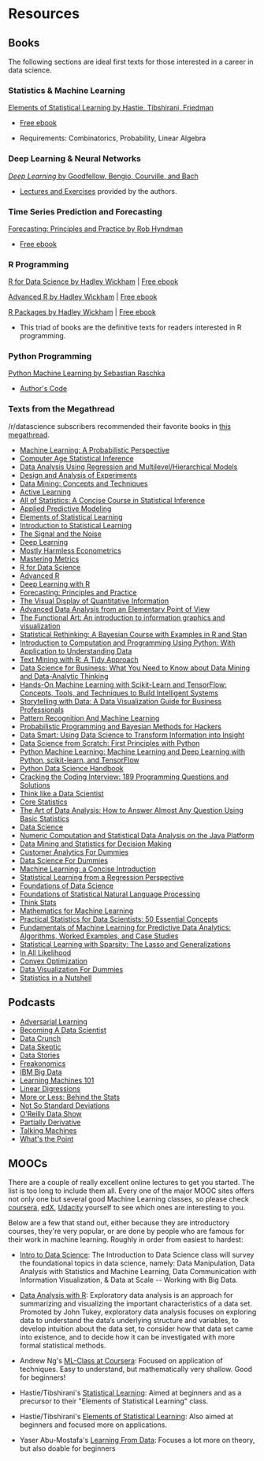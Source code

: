 # Resources

## Books

The following sections are ideal first texts for those interested in a career in data science.

### Statistics & Machine Learning

[Elements of Statistical Learning by Hastie, Tibshirani, Friedman](https://www.amazon.com/Elements-Statistical-Learning-Prediction-Statistics/dp/0387848576)

* [Free ebook](https://web.stanford.edu/~hastie/ElemStatLearn/)

* Requirements: Combinatorics, Probability, Linear Algebra

### Deep Learning & Neural Networks

[_Deep Learning_ by Goodfellow, Bengio, Courville, and Bach](https://www.amazon.com/Deep-Learning-Adaptive-Computation-Machine/dp/0262035618)

* [Lectures and Exercises](http://www.deeplearningbook.org/) provided by the authors.


### Time Series Prediction and Forecasting

[Forecasting: Principles and Practice by Rob Hyndman](https://www.amazon.com/Forecasting-principles-practice-Rob-Hyndman/dp/0987507109)

* [Free ebook](https://otexts.org/fpp2/)


### R Programming

[R for Data Science by Hadley Wickham](https://www.amazon.com/Data-Science-Transform-Visualize-Model/dp/1491910399) | [Free ebook](https://r4ds.had.co.nz/index.html)

[Advanced R by Hadley Wickham](https://www.amazon.com/dp/1466586966/) | [Free ebook](https://adv-r.hadley.nz/)

[R Packages by Hadley Wickham](https://www.amazon.com/dp/1491910593/) | [Free ebook](http://r-pkgs.had.co.nz/)

* This triad of books are the definitive texts for readers interested in R programming.

### Python Programming

[Python Machine Learning by Sebastian Raschka](https://www.amazon.com/dp/B00YSILNL0)

* [Author's Code](https://github.com/rasbt/python-machine-learning-book)


### Texts from the Megathread

/r/datascience subscribers recommended their favorite books in [this megathread](https://www.reddit.com/r/datascience/comments/8jneyb/ds_book_suggestionsrecommendations_megathread/).

* [Machine Learning: A Probabilistic Perspective](https://www.cs.ubc.ca/~murphyk/MLbook/)
* [Computer Age Statistical Inference](https://web.stanford.edu/~hastie/CASI/)
* [Data Analysis Using Regression and Multilevel/Hierarchical Models](http://www.stat.columbia.edu/~gelman/arm/)
* [Design and Analysis of Experiments](https://www.wiley.com/en-us/Design+and+Analysis+of+Experiments%2C+8th+Edition-p-9781118146927)
* [Data Mining: Concepts and Techniques](https://www.amazon.com/Data-Mining-Concepts-Techniques-Management/dp/0123814790)
* [Active Learning](https://www.morganclaypool.com/doi/abs/10.2200/S00429ED1V01Y201207AIM018)
* [All of Statistics: A Concise Course in Statistical Inference](https://www.springer.com/us/book/9780387402727)
* [Applied Predictive Modeling](http://appliedpredictivemodeling.com/)
* [Elements of Statistical Learning](https://web.stanford.edu/~hastie/ElemStatLearn/)
* [Introduction to Statistical Learning](https://www-bcf.usc.edu/~gareth/ISL/)
* [The Signal and the Noise](https://www.amazon.com/Signal-Noise-Many-Predictions-Fail-but/dp/0143125087)
* [Deep Learning](http://www.deeplearningbook.org/)
* [Mostly Harmless Econometrics](http://www.mostlyharmlesseconometrics.com/)
* [Mastering Metrics](http://masteringmetrics.com/)
* [R for Data Science](https://r4ds.had.co.nz/index.html)
* [Advanced R](https://adv-r.hadley.nz/)
* [Deep Learning with R](https://www.manning.com/books/deep-learning-with-r)
* [Forecasting: Principles and Practice](https://otexts.org/fpp2/)
* [The Visual Display of Quantitative Information](https://www.amazon.com/Visual-Display-Quantitative-Information/dp/0961392142/)
* [Advanced Data Analysis from an Elementary Point of View](http://www.stat.cmu.edu/~cshalizi/ADAfaEPoV/)
* [The Functional Art: An introduction to information graphics and visualization](https://www.amazon.com/Functional-Art-introduction-information-visualization/dp/0321834739)
* [Statistical Rethinking: A Bayesian Course with Examples in R and Stan](https://www.amazon.com/Statistical-Rethinking-Bayesian-Examples-Chapman/dp/1482253445/)
* [Introduction to Computation and Programming Using Python: With Application to Understanding Data](https://www.amazon.com/Introduction-Computation-Programming-Using-Python/dp/0262529629/r)
* [Text Mining with R: A Tidy Approach](https://www.amazon.com/Text-Mining-R-Tidy-Approach/dp/1491981652/)
* [Data Science for Business: What You Need to Know about Data Mining and Data-Analytic Thinking](https://www.amazon.com/Data-Science-Business-Data-Analytic-Thinking/dp/1449361323)
* [Hands-On Machine Learning with Scikit-Learn and TensorFlow: Concepts, Tools, and Techniques to Build Intelligent Systems](https://www.amazon.com/Hands-Machine-Learning-Scikit-Learn-TensorFlow/dp/1491962291)
* [Storytelling with Data: A Data Visualization Guide for Business Professionals](https://www.amazon.com/dp/1119002257)
* [Pattern Recognition And Machine Learning](https://www.springer.com/us/book/9780387310732)
* [Probabilistic Programming and Bayesian Methods for Hackers](http://camdavidsonpilon.github.io/Probabilistic-Programming-and-Bayesian-Methods-for-Hackers/)
* [Data Smart: Using Data Science to Transform Information into Insight](https://www.wiley.com/en-us/Data+Smart%3A+Using+Data+Science+to+Transform+Information+into+Insight-p-9781118661468)
* [Data Science from Scratch: First Principles with Python](https://www.amazon.com/Data-Science-Scratch-Principles-Python/dp/149190142X/)
* [Python Machine Learning: Machine Learning and Deep Learning with Python, scikit-learn, and TensorFlow](https://www.amazon.com/Python-Machine-Learning-scikit-learn-TensorFlow-ebook/dp/B0742K7HYF)
* [Python Data Science Handbook](http://shop.oreilly.com/product/0636920034919.do)
* [Cracking the Coding Interview: 189 Programming Questions and Solutions](https://www.amazon.com/Cracking-Coding-Interview-Programming-Questions/dp/0984782850)
* [Think like a Data Scientist](https://www.manning.com/books/think-like-a-data-scientist)
* [Core Statistics](https://www.cambridge.org/core/books/core-statistics/F303F4463E162C6534641616AE38C0A6)
* [The Art of Data Analysis: How to Answer Almost Any Question Using Basic Statistics](https://www.amazon.com/Art-Data-Analysis-Question-Statistics/dp/1118411315)
* [Data Science](http://mitpress.mit.edu/books/data-science)
* [Numeric Computation and Statistical Data Analysis on the Java Platform](https://www.springer.com/us/book/9783319285290)
* [Data Mining and Statistics for Decision Making](https://www.wiley.com/en-us/Data+Mining+and+Statistics+for+Decision+Making-p-9780470688298)
* [Customer Analytics For Dummies](https://www.amazon.com/Customer-Analytics-Dummies-Jeff-Sauro/dp/1118937597)
* [Data Science For Dummies](https://www.amazon.com/Data-Science-Dummies-Lillian-Pierson/dp/1118841557)
* [Machine Learning: a Concise Introduction](https://www.wiley.com/en-us/Machine+Learning%3A+a+Concise+Introduction-p-9781119439196)
* [Statistical Learning from a Regression Perspective](https://www.springer.com/us/book/9780387775005)
* [Foundations of Data Science](https://www.microsoft.com/en-us/research/publication/foundations-of-data-science-2/)
* [Foundations of Statistical Natural Language Processing](https://nlp.stanford.edu/fsnlp/)
* [Think Stats](http://www.greenteapress.com/thinkstats/)
* [Mathematics for Machine Learning](http://gwthomas.github.io/docs/math4ml.pdf)
* [Practical Statistics for Data Scientists: 50 Essential Concepts](http://shop.oreilly.com/product/0636920048992.do)
* [Fundamentals of Machine Learning for Predictive Data Analytics: Algorithms, Worked Examples, and Case Studies](https://www.amazon.com/Fundamentals-Machine-Learning-Predictive-Analytics-ebook-dp-B013FHC8CM/dp/B013FHC8CM/)
* [Statistical Learning with Sparsity: The Lasso and Generalizations](https://www.crcpress.com/Statistical-Learning-with-Sparsity-The-Lasso-and-Generalizations/Hastie-Tibshirani-Wainwright/p/book/9781498712163)
* [In All Likelihood](https://global.oup.com/academic/product/in-all-likelihood-9780199671229?cc=ca&lang=en&)
* [Convex Optimization](http://web.stanford.edu/~boyd/cvxbook/)
* [Data Visualization For Dummies](https://www.amazon.com/Data-Visualization-Dummies-Mico-Yuk/dp/1118502892)
* [Statistics in a Nutshell](https://www.amazon.com/Statistics-Nutshell-Desktop-Quick-Reference/dp/1449316824)

## Podcasts

* [Adversarial Learning](http://adversariallearning.com/)
* [Becoming A Data Scientist](https://www.becomingadatascientist.com/category/podcast/)
* [Data Crunch](http://vaultanalytics.com/datacrunch/)
* [Data Skeptic](http://dataskeptic.com/)
* [Data Stories](http://datastori.es/)
* [Freakonomics](http://freakonomics.com/radio/freakonomics-radio-podcast-archive/)
* [IBM Big Data](http://www.ibmbigdatahub.com/podcasts)
* [Learning Machines 101](http://www.learningmachines101.com/)
* [Linear Digressions](https://www.udacity.com/podcasts/linear-digressions)
* [More or Less: Behind the Stats](http://www.bbc.co.uk/programmes/p02nrss1/episodes/downloads)
* [Not So Standard Deviations](https://soundcloud.com/nssd-podcast)
* [O'Reilly Data Show](http://radar.oreilly.com/tag/oreilly-data-show-podcast)
* [Partially Derivative](http://www.partiallyderivative.com/)
* [Talking Machines](http://www.thetalkingmachines.com/)
* [What's the Point](https://fivethirtyeight.com/tag/whats-the-point/)

## MOOCs

There are a couple of really excellent online lectures to get you started.
The list is too long to include them all. Every one of the major MOOC sites offers
not only one but several good Machine Learning classes, so please check
 [coursera](https://www.coursera.org/), [edX](https://www.edx.org/),
 [Udacity](https://www.udacity.com/) yourself to see which ones are interesting to you.

Below are a few that stand out, either because they are introductory courses, they're very popular, or are done by people who are famous for their work in machine learning. Roughly in order from easiest to hardest:

* [Intro to Data Science](https://www.udacity.com/course/ud359): The Introduction to Data Science class will survey the foundational topics in data science, namely: Data Manipulation, Data Analysis with Statistics and Machine Learning, Data Communication with Information Visualization, & Data at Scale -- Working with Big Data.

* [Data Analysis with R](https://www.udacity.com/course/ud651): Exploratory data analysis is an approach for summarizing and visualizing the important characteristics of a data set. Promoted by John Tukey, exploratory data analysis focuses on exploring data to understand the data’s underlying structure and variables, to develop intuition about the data set, to consider how that data set came into existence, and to decide how it can be investigated with more formal statistical methods.

* Andrew Ng's [ML-Class at Coursera](https://www.coursera.org/course/ml): Focused on application of techniques. Easy to understand, but mathematically very shallow. Good for beginners!

* Hastie/Tibshirani's [Statistical Learning](https://class.stanford.edu/courses/HumanitiesandScience/StatLearning/Winter2015/about): Aimed at beginners and as a precursor to their "Elements of Statistical Learning" class.

* Hastie/Tibshirani's [Elements of Statistical Learning](http://statweb.stanford.edu/~tibs/ElemStatLearn/): Also aimed at beginners and focused more on applications.

* Yaser Abu-Mostafa's [Learning From Data](https://www.edx.org/course/caltechx/caltechx-cs1156x-learning-data-1120):
 Focuses a lot more on theory, but also doable for beginners
